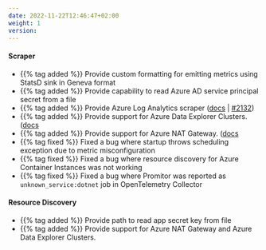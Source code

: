 ```yaml
---
date: 2022-11-22T12:46:47+02:00
weight: 1
version:
---
```


#### Scraper

- {{% tag added %}} Provide custom formatting for emitting metrics using StatsD sink in Geneva format
- {{% tag added %}} Provide capability to read Azure AD service principal secret from a file
- {{% tag added %}} Provide Azure Log Analytics scraper ([docs](https://docs.promitor.io/v2.9/scraping/providers/log-analytics/)
| [#2132](https://github.com/tomkerkhove/promitor/pull/2132))
- {{% tag added %}} Provide support for Azure Data Explorer Clusters. ([docs](https://docs.promitor.io/v2.9/scraping/providers/data-explorer-clusters.md)
- {{% tag added %}} Provide support for Azure NAT Gateway. ([docs](https://docs.promitor.io/v2.9/scraping/providers/nat-gateway.md)
- {{% tag fixed %}} Fixed a bug where startup throws scheduling exception due to metric misconfiguration
- {{% tag fixed %}} Fixed a bug where resource discovery for Azure Container Instances was not working
- {{% tag fixed %}} Fixed a bug where Promitor was reported as `unknown_service:dotnet` job in OpenTelemetry Collector

#### Resource Discovery

- {{% tag added %}} Provide path to read app secret key from file
- {{% tag added %}} Provide support for Azure NAT Gateway and Azure Data Explorer Clusters.
